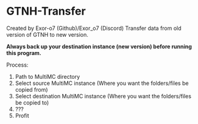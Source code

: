 # GTNH-Transfer
Created by Exor-o7 (Github)/Exor_o7 (Discord)
Transfer data from old version of GTNH to new version.

**Always back up your destination instance (new version) before running this program.**

Process:
1. Path to MultiMC directory
2. Select source MultiMC instance (Where you want the folders/files be copied from)
3. Select destination MultiMC instance (Where you want the folders/files be copied to)
4. ???
5. Profit
